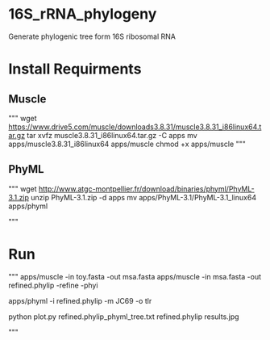 # 16S_rRNA_phylogeny
Generate phylogenic tree form 16S ribosomal RNA

# Install Requirments

## Muscle
"""
wget https://www.drive5.com/muscle/downloads3.8.31/muscle3.8.31_i86linux64.tar.gz
tar xvfz muscle3.8.31_i86linux64.tar.gz -C apps
mv apps/muscle3.8.31_i86linux64 apps/muscle
chmod +x apps/muscle
"""

## PhyML

"""
wget http://www.atgc-montpellier.fr/download/binaries/phyml/PhyML-3.1.zip
unzip PhyML-3.1.zip -d apps
mv apps/PhyML-3.1/PhyML-3.1_linux64 apps/phyml

"""

# Run
"""
apps/muscle -in toy.fasta -out msa.fasta
apps/muscle -in msa.fasta -out refined.phylip -refine -phyi

apps/phyml -i refined.phylip -m JC69 -o tlr

python plot.py refined.phylip_phyml_tree.txt refined.phylip results.jpg

"""
